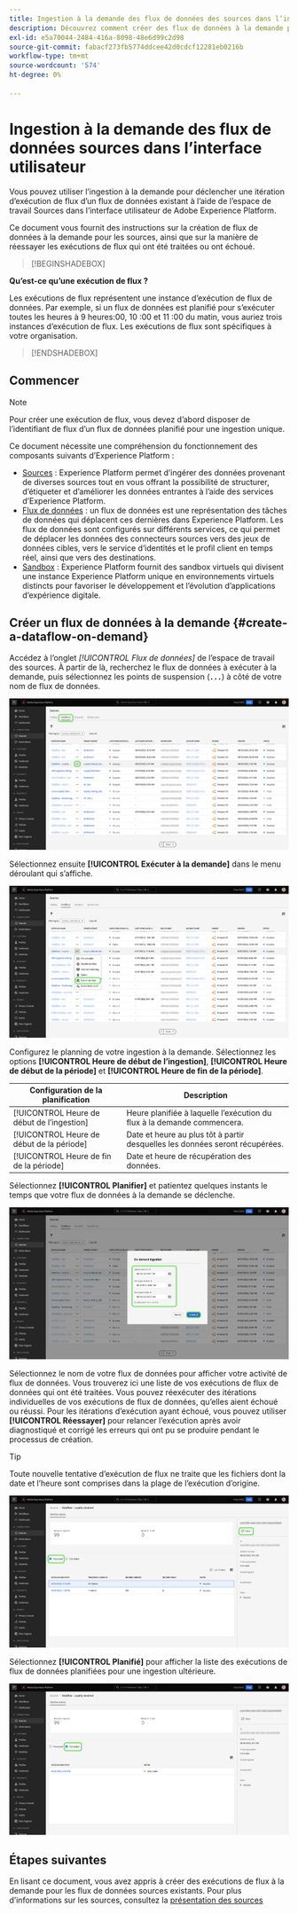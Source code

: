 ```yaml
---
title: Ingestion à la demande des flux de données des sources dans l’interface utilisateur
description: Découvrez comment créer des flux de données à la demande pour vos connexions source à l’aide de l’interface utilisateur d’Experience Platform.
exl-id: e5a70044-2484-416a-8098-48e6d99c2d98
source-git-commit: fabacf273fb5774ddcee42d0cdcf12281eb0216b
workflow-type: tm+mt
source-wordcount: '574'
ht-degree: 0%

---
```


# Ingestion à la demande des flux de données sources dans l’interface utilisateur

Vous pouvez utiliser l’ingestion à la demande pour déclencher une itération d’exécution de flux d’un flux de données existant à l’aide de l’espace de travail Sources dans l’interface utilisateur de Adobe Experience Platform.

Ce document vous fournit des instructions sur la création de flux de données à la demande pour les sources, ainsi que sur la manière de réessayer les exécutions de flux qui ont été traitées ou ont échoué.

>[!BEGINSHADEBOX]

**Qu’est-ce qu’une exécution de flux ?**

Les exécutions de flux représentent une instance d’exécution de flux de données. Par exemple, si un flux de données est planifié pour s’exécuter toutes les heures à 9 heures:00, 10 :00 et 11 :00 du matin, vous auriez trois instances d’exécution de flux. Les exécutions de flux sont spécifiques à votre organisation.

>[!ENDSHADEBOX]

## Commencer

>[!NOTE]
>
>Pour créer une exécution de flux, vous devez d’abord disposer de l’identifiant de flux d’un flux de données planifié pour une ingestion unique.

Ce document nécessite une compréhension du fonctionnement des composants suivants d’Experience Platform :

* [Sources](../../home.md) : Experience Platform permet d’ingérer des données provenant de diverses sources tout en vous offrant la possibilité de structurer, d’étiqueter et d’améliorer les données entrantes à l’aide des services d’Experience Platform.
* [Flux de données](../../../dataflows/home.md) : un flux de données est une représentation des tâches de données qui déplacent ces dernières dans Experience Platform. Les flux de données sont configurés sur différents services, ce qui permet de déplacer les données des connecteurs sources vers des jeux de données cibles, vers le service d’identités et le profil client en temps réel, ainsi que vers des destinations.
* [Sandbox](../../../sandboxes/home.md) : Experience Platform fournit des sandbox virtuels qui divisent une instance Experience Platform unique en environnements virtuels distincts pour favoriser le développement et l’évolution d’applications d’expérience digitale.

## Créer un flux de données à la demande {#create-a-dataflow-on-demand}

Accédez à l’onglet *[!UICONTROL Flux de données]* de l’espace de travail des sources. À partir de là, recherchez le flux de données à exécuter à la demande, puis sélectionnez les points de suspension (**`...`**) à côté de votre nom de flux de données.

![Liste des flux de données dans l’espace de travail des sources.](../../images/tutorials/on-demand/select-dataflow.png)

Sélectionnez ensuite **[!UICONTROL Exécuter à la demande]** dans le menu déroulant qui s’affiche.

![Un menu déroulant avec l’option Exécuter à la demande sélectionnée.](../../images/tutorials/on-demand/run-on-demand.png)

Configurez le planning de votre ingestion à la demande. Sélectionnez les options **[!UICONTROL Heure de début de l’ingestion]**, **[!UICONTROL Heure de début de la période]** et **[!UICONTROL Heure de fin de la période]**.

| Configuration de la planification | Description |
| --- | --- |
| [!UICONTROL Heure de début de l’ingestion] | Heure planifiée à laquelle l’exécution du flux à la demande commencera. |
| [!UICONTROL Heure de début de la période] | Date et heure au plus tôt à partir desquelles les données seront récupérées. |
| [!UICONTROL Heure de fin de la période] | Date et heure de récupération des données. |

Sélectionnez **[!UICONTROL Planifier]** et patientez quelques instants le temps que votre flux de données à la demande se déclenche.

![Fenêtre de configuration de la planification pour l’ingestion à la demande.](../../images/tutorials/on-demand/configure-schedule.png)

Sélectionnez le nom de votre flux de données pour afficher votre activité de flux de données. Vous trouverez ici une liste de vos exécutions de flux de données qui ont été traitées. Vous pouvez réexécuter des itérations individuelles de vos exécutions de flux de données, qu’elles aient échoué ou réussi. Pour les itérations d’exécution ayant échoué, vous pouvez utiliser **[!UICONTROL Réessayer]** pour relancer l’exécution après avoir diagnostiqué et corrigé les erreurs qui ont pu se produire pendant le processus de création.

>[!TIP]
>
>Toute nouvelle tentative d’exécution de flux ne traite que les fichiers dont la date et l’heure sont comprises dans la plage de l’exécution d’origine.

![Liste des exécutions de flux traitées pour un flux de données sélectionné.](../../images/tutorials/on-demand/processed.png)

Sélectionnez **[!UICONTROL Planifié]** pour afficher la liste des exécutions de flux de données planifiées pour une ingestion ultérieure.

![Liste des exécutions de flux planifiées pour un flux de données sélectionné.](../../images/tutorials/on-demand/scheduled.png)

## Étapes suivantes

En lisant ce document, vous avez appris à créer des exécutions de flux à la demande pour les flux de données sources existants. Pour plus d’informations sur les sources, consultez la [présentation des sources](../../home.md)

